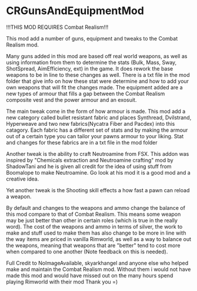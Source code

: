 # CRGunsAndEquipmentMod
!!!THIS MOD REQUIRES Combat Realism!!!

This mod add a number of guns, equipment and tweaks to the Combat Realism mod.  

Many guns added in this mod are based off real world weapons, as well as using information from them to determine the stats (Bulk, Mass, Sway, ShotSpread, AimEfficiency, ext) in the game. It does rework the base weapons to be in line to these changes as well.  There is a txt file in the mod folder that give info on how these stat were determine and how to add your own weapons that will fit the changes made.
The equipment added are a new types of armour that fills a gap between the Combat Realism composite vest and the power armour and an exosuit.

The main tweak come in the form of how armour is made.  This mod add a new category called bullet resistant fabric and places Synthread, Dvilstrand, Hyperweave and two new fabrics(Nycatra Fiber and Pacdex) into this catagory.  Each fabric has a different set of stats and by making the armour out of a certain type you can tailor your pawns armour to your liking.  Stat and changes for these fabrics are in a txt file in the mod folder

Another tweak is the ability to craft Neutroamine from FSX.  This addon was inspired by "Chemicals extraction and Neutroamine crafting" mod by ShadowTani and he is given all credit for the idea of using stuff from Boomalope to make Neutroamine. Go look at his mod it is a good mod and a creative idea.

Yet another tweak is the Shooting skill effects a how fast a pawn can reload a weapon.

By default and changes to the weapons and ammo change the balance of this mod compare to that of Combat Realism.  This means some weapon may be just better than other in certain roles (which is true in the really word). The cost of the weapons and ammo in terms of silver, the work to make and stuff used to make them has also change to be more in line with the way items are priced in vanilla Rimworld, as well as a way to balance out the weapons, meaning that weapons that are "better" tend to cost more when compared to one another (Note feedback on this is needed).

Full Credit to NoImageAvailable, skyarkhangel and anyone else who helped make and maintain the Combat Realism mod. Without them i would not have made this mod and would have missed out on the many hours spend playing Rimworld with their mod Thank you =)
